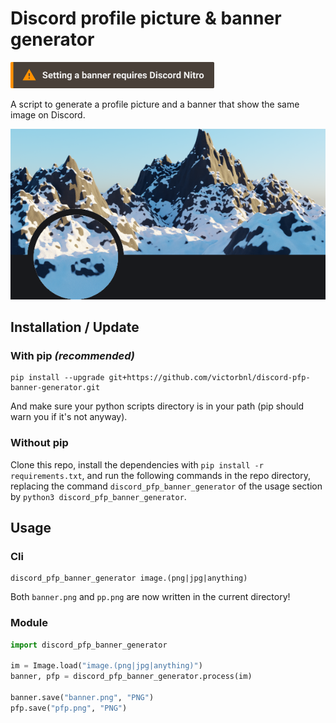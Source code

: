 # Discord profile picture & banner generator

<strong><img src=".readme/warning.svg" height="42px" alt="⚠ Setting a banner requires nitro"></strong>

A script to generate a profile picture and a banner that show the same image on Discord.

<p align="center">
    <img src=".readme/screenshot.png">
</p>

## Installation / Update

### With pip *(recommended)*

```
pip install --upgrade git+https://github.com/victorbnl/discord-pfp-banner-generator.git
```

And make sure your python scripts directory is in your path (pip should warn you if it's not anyway).

### Without pip

Clone this repo, install the dependencies with `pip install -r requirements.txt`, and run the following commands in the repo directory, replacing the command `discord_pfp_banner_generator` of the usage section by `python3 discord_pfp_banner_generator`.

## Usage

### Cli

```
discord_pfp_banner_generator image.(png|jpg|anything)
```

Both `banner.png` and `pp.png` are now written in the current directory!

### Module

```python
import discord_pfp_banner_generator

im = Image.load("image.(png|jpg|anything)")
banner, pfp = discord_pfp_banner_generator.process(im)

banner.save("banner.png", "PNG")
pfp.save("pfp.png", "PNG")
```
